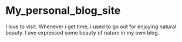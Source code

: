 # My_personal_blog_site
I love to visit. Whenever i get time, i used to go out for enjoying natural beauty. I ave expressed some beauty of nature in my own blog.
